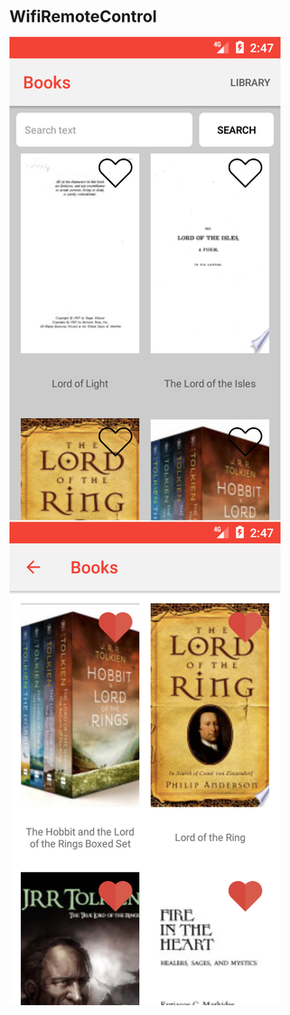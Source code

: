 # WifiRemoteControl

![main screen](https://github.com/Logsod/GBooks/blob/master/images/Screenshot_1627829239.png)![library screen](https://github.com/Logsod/GBooks/blob/master/images/Screenshot_1627829274.png)
